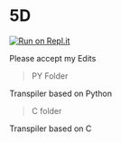 # 5D
[![Run on Repl.it](https://repl.it/badge/github/x544D/5D)](https://repl.it/github/x544D/5D)

Please accept my Edits 

> PY Folder

Transpiler based on Python

> C folder

Transpiler based on C
